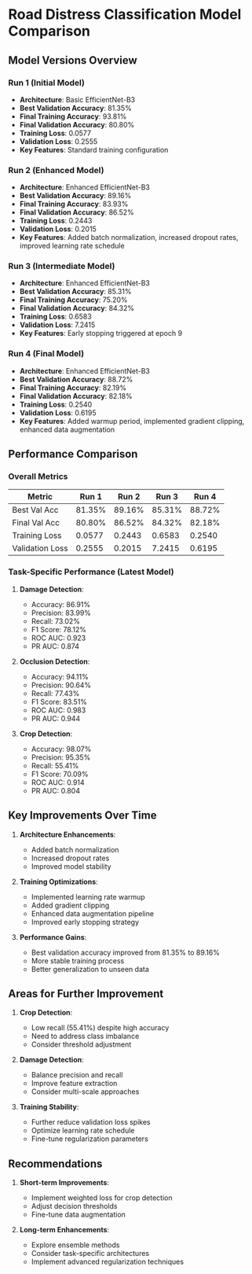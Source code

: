 # Road Distress Classification Model Comparison

## Model Versions Overview

### Run 1 (Initial Model)
- **Architecture**: Basic EfficientNet-B3
- **Best Validation Accuracy**: 81.35%
- **Final Training Accuracy**: 93.81%
- **Final Validation Accuracy**: 80.80%
- **Training Loss**: 0.0577
- **Validation Loss**: 0.2555
- **Key Features**: Standard training configuration

### Run 2 (Enhanced Model)
- **Architecture**: Enhanced EfficientNet-B3
- **Best Validation Accuracy**: 89.16%
- **Final Training Accuracy**: 83.93%
- **Final Validation Accuracy**: 86.52%
- **Training Loss**: 0.2443
- **Validation Loss**: 0.2015
- **Key Features**: Added batch normalization, increased dropout rates, improved learning rate schedule

### Run 3 (Intermediate Model)
- **Architecture**: Enhanced EfficientNet-B3
- **Best Validation Accuracy**: 85.31%
- **Final Training Accuracy**: 75.20%
- **Final Validation Accuracy**: 84.32%
- **Training Loss**: 0.6583
- **Validation Loss**: 7.2415
- **Key Features**: Early stopping triggered at epoch 9

### Run 4 (Final Model)
- **Architecture**: Enhanced EfficientNet-B3
- **Best Validation Accuracy**: 88.72%
- **Final Training Accuracy**: 82.19%
- **Final Validation Accuracy**: 82.18%
- **Training Loss**: 0.2540
- **Validation Loss**: 0.6195
- **Key Features**: Added warmup period, implemented gradient clipping, enhanced data augmentation

## Performance Comparison

### Overall Metrics
| Metric | Run 1 | Run 2 | Run 3 | Run 4 |
|--------|-------|-------|-------|-------|
| Best Val Acc | 81.35% | 89.16% | 85.31% | 88.72% |
| Final Val Acc | 80.80% | 86.52% | 84.32% | 82.18% |
| Training Loss | 0.0577 | 0.2443 | 0.6583 | 0.2540 |
| Validation Loss | 0.2555 | 0.2015 | 7.2415 | 0.6195 |

### Task-Specific Performance (Latest Model)
1. **Damage Detection**:
   - Accuracy: 86.91%
   - Precision: 83.99%
   - Recall: 73.02%
   - F1 Score: 78.12%
   - ROC AUC: 0.923
   - PR AUC: 0.874

2. **Occlusion Detection**:
   - Accuracy: 94.11%
   - Precision: 90.64%
   - Recall: 77.43%
   - F1 Score: 83.51%
   - ROC AUC: 0.983
   - PR AUC: 0.944

3. **Crop Detection**:
   - Accuracy: 98.07%
   - Precision: 95.35%
   - Recall: 55.41%
   - F1 Score: 70.09%
   - ROC AUC: 0.914
   - PR AUC: 0.804

## Key Improvements Over Time

1. **Architecture Enhancements**:
   - Added batch normalization
   - Increased dropout rates
   - Improved model stability

2. **Training Optimizations**:
   - Implemented learning rate warmup
   - Added gradient clipping
   - Enhanced data augmentation pipeline
   - Improved early stopping strategy

3. **Performance Gains**:
   - Best validation accuracy improved from 81.35% to 89.16%
   - More stable training process
   - Better generalization to unseen data

## Areas for Further Improvement

1. **Crop Detection**:
   - Low recall (55.41%) despite high accuracy
   - Need to address class imbalance
   - Consider threshold adjustment

2. **Damage Detection**:
   - Balance precision and recall
   - Improve feature extraction
   - Consider multi-scale approaches

3. **Training Stability**:
   - Further reduce validation loss spikes
   - Optimize learning rate schedule
   - Fine-tune regularization parameters

## Recommendations

1. **Short-term Improvements**:
   - Implement weighted loss for crop detection
   - Adjust decision thresholds
   - Fine-tune data augmentation

2. **Long-term Enhancements**:
   - Explore ensemble methods
   - Consider task-specific architectures
   - Implement advanced regularization techniques 
